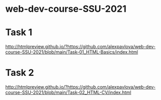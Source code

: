 # web-dev-course-SSU-2021
# Task 1
http://htmlpreview.github.io/?https://github.com/alexpavlova/web-dev-course-SSU-2021/blob/main/Task-01_HTML-Basics/index.html
# Task 2
http://htmlpreview.github.io/?https://github.com/alexpavlova/web-dev-course-SSU-2021/blob/main/Task-02_HTML-CV/index.html
